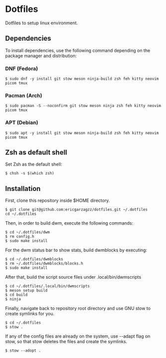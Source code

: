 # Dotfiles

Dotfiles to setup linux environment.

## Dependencies

To install dependencies, use the following command depending on the package manager and distribution:

### DNF (Fedora)
```
$ sudo dnf -y install git stow meson ninja-build zsh feh kitty neovim picom tmux
```

### Pacman (Arch) 
```
$ sudo pacman -S --noconfirm git stow meson ninja zsh feh kitty neovim picom tmux
```

### APT (Debian)
```
$ sudo apt -y install git stow meson ninja-build zsh feh kitty neovim picom tmux
```

## Zsh as default shell

Set Zsh as the default shell:

```
$ chsh -s $(which zsh)
```

## Installation

First, clone this repository inside $HOME directory.

```
$ git clone git@github.com:ericgarzagzz/dotfiles.git ~/.dotfiles
cd ~/.dotfiles
```

Then, in order to build dwm, execute the following commands: 

```
$ cd ~/.dotfiles/dwm
$ rm config.h
$ sudo make install
```

For the dwm status bar to show stats, build dwmblocks by executing:

```
$ cd ~/.dotfiles/dwmblocks
$ rm ~/.dotfiles/dwmblocks/blocks.h
$ sudo make install
```

After that, build the script source files under .local/bin/dwmscripts

```
$ cd ~/.dotfiles/.local/bin/dwmscripts
$ meson setup build
$ cd build
$ ninja
```

Finally, navigate back to repository root directory and use GNU stow to create symlinks for you.

```
$ cd ~/.dotfiles
$ stow .
```

If any of the config files are already on the system, use --adapt flag on stow, so that stow deletes the files and create the symlinks.

```
$ stow --adopt .
```
